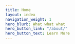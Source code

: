 ```yaml
---
title: Home
layout: index
navigation_weight: 1
hero_blurb: What what what
hero_button_link: "/about/"
hero_button_text: Learn More
---
```


